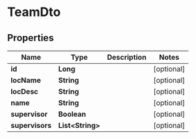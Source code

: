 

# TeamDto


## Properties

| Name | Type | Description | Notes |
|------------ | ------------- | ------------- | -------------|
|**id** | **Long** |  |  [optional] |
|**locName** | **String** |  |  [optional] |
|**locDesc** | **String** |  |  [optional] |
|**name** | **String** |  |  [optional] |
|**supervisor** | **Boolean** |  |  [optional] |
|**supervisors** | **List&lt;String&gt;** |  |  [optional] |



